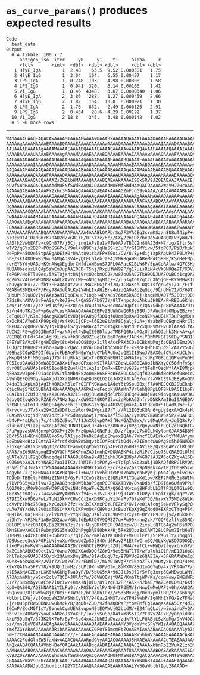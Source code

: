 # `as_curve_params()` produces expected results

    Code
      test_data
    Output
      # A tibble: 100 x 7
         antigen_iso  iter     y0     y1    t1     alpha     r
         <fct>       <int>  <dbl>  <dbl> <dbl>     <dbl> <dbl>
       1 HlyE_IgA        1  2.48    63.5  9.52 0.000581   1.75
       2 HlyE_IgG        1  3.04   164.   6.55 0.00457    1.17
       3 LPS_IgA         1  0.748  103.   4.98 0.00308    1.58
       4 LPS_IgG         1  0.941  320.   6.14 0.00166    1.41
       5 Vi_IgG          1  8.46  4348.   3.07 0.0000340  1.06
       6 HlyE_IgA        2  3.86   288.   1.27 0.000459   2.66
       7 HlyE_IgG        2  1.82   154.  10.8  0.000921   1.30
       8 LPS_IgA         2  1.76   852.   2.49 0.000126   2.91
       9 LPS_IgG         2  0.434   20.6  4.29 0.00122    1.37
      10 Vi_IgG          2 18.8    345.   3.48 0.000142   1.02
      # i 90 more rows

---

    WAoAAAACAAQEAQACAwAAAAMTAAAABwAAAw0AAABkAAAAAQAAAAIAAAADAAAABAAAAAUAAAAB
    AAAAAgAAAAMAAAAEAAAABQAAAAEAAAACAAAAAwAAAAQAAAAFAAAAAQAAAAIAAAADAAAABAAA
    AAUAAAABAAAAAgAAAAMAAAAEAAAABQAAAAEAAAACAAAAAwAAAAQAAAAFAAAAAQAAAAIAAAAD
    AAAABAAAAAUAAAABAAAAAgAAAAMAAAAEAAAABQAAAAEAAAACAAAAAwAAAAQAAAAFAAAAAQAA
    AAIAAAADAAAABAAAAAUAAAABAAAAAgAAAAMAAAAEAAAABQAAAAEAAAACAAAAAwAAAAQAAAAF
    AAAAAQAAAAIAAAADAAAABAAAAAUAAAABAAAAAgAAAAMAAAAEAAAABQAAAAEAAAACAAAAAwAA
    AAQAAAAFAAAAAQAAAAIAAAADAAAABAAAAAUAAAABAAAAAgAAAAMAAAAEAAAABQAAAAEAAAAC
    AAAAAwAAAAQAAAAFAAAAAQAAAAIAAAADAAAABAAAAAUAAAABAAAAAgAAAAMAAAAEAAAABQAA
    BAIAAAABAAQACQAAAAZsZXZlbHMAAAAQAAAABQAEAAkAAAAISGx5RV9JZ0EABAAJAAAACEhs
    eUVfSWdHAAQACQAAAAdMUFNfSWdBAAQACQAAAAdMUFNfSWdHAAQACQAAAAZWaV9JZ0cAAAQC
    AAAAAQAEAAkAAAAFY2xhc3MAAAAQAAAAAQAEAAkAAAAGZmFjdG9yAAAA/gAAAA0AAABkAAAA
    AQAAAAEAAAABAAAAAQAAAAEAAAACAAAAAgAAAAIAAAACAAAAAgAAAAMAAAADAAAAAwAAAAMA
    AAADAAAABAAAAAQAAAAEAAAABAAAAAQAAAAFAAAABQAAAAUAAAAFAAAABQAAAAYAAAAGAAAA
    BgAAAAYAAAAGAAAABwAAAAcAAAAHAAAABwAAAAcAAAAIAAAACAAAAAgAAAAIAAAACAAAAAkA
    AAAJAAAACQAAAAkAAAAJAAAACgAAAAoAAAAKAAAACgAAAAoAAAALAAAACwAAAAsAAAALAAAA
    CwAAAAwAAAAMAAAADAAAAAwAAAAMAAAADQAAAA0AAAANAAAADQAAAA0AAAAOAAAADgAAAA4A
    AAAOAAAADgAAAA8AAAAPAAAADwAAAA8AAAAPAAAAEAAAABAAAAAQAAAAEAAAABAAAAARAAAA
    EQAAABEAAAARAAAAEQAAABIAAAASAAAAEgAAABIAAAASAAAAEwAAABMAAAATAAAAEwAAABMA
    AAAUAAAAFAAAABQAAAAUAAAAFAAAAA4AAABkQAPbrSq7F3VACEq3srmKSz/n8U8uT4ipP+4Y
    nl0cvO1AIOz0BhrK70AO2d/xG81iP/0T5l3z/6c//CXy22hjDz/bxOe54uABQDLV3yWd7fZA
    AA0fk2VwbEATv+c9QnB7P/j5Cjjinq1AFsEaIwFIW0A7vTBCC2n8QAJZd+N7rig/9flr6slZ
    wT/2/qGYs2B2P+POdSS6PxU/9ul+vD9Cnz/qHa5S+zJuP/rG1SMYivw/5fqPG7/PiD/kukOp
    9eFpP+h5OOe5StpAEgADEiX0rUAAt891tbAFP+T0oi/CV/8/8y+dijYzpkAbUR43F0LVP+6N
    nhE/sktADUFwBi9wu0AMgA3sV4+yQCEL6febJaFAIVMkBqAWHUABeMPAC5RHP/kSrReFMpI/
    /orEY3YdyUABp+K9nAWqQEgdbrCNfdlAWBwnS7JPL0ARacK1BLW6P/5pACoRAlw/4Q7CSKgX
    NUBAUbedszUlQAp5iWCm3upAAIOCD+T5hj/RxpUfWW99P/g17uisRLNAcVX0NKQe9T/X0V/X
    ToP6P/NoETlu0ec/5AST0jxhtUAj9rcUQdbmQC2k/w8ZoO5ACGTkH9ODJUAFOwBCd1cgQABx
    8g2mScVALnsWHXN8ZkAdLZAvYcLWP+oNdg1gHfc/+2/U5sqtoT/qtcCXh5jGP+KYYMHwKTA/
    /h9ygoURxT/7ufht3EEaQAg4tZwuC7BAC6UGjhBf7D/1C8AKehCDQCTsfgnGdyI/1L/FTf+K
    W0ABmRSMEk+YP/Pcy78A3dtALKp2Y4hLIkAHzBrv4didQA9a8U2qQLg/9LhdMn71/D/69TfB
    RHbUP+5luUQV1yFAAY3AMIBp8EAHu71Oqb+4P/X8s76tm5RAB6j+knqHMUAOTf5J0OtjQDdU
    PZdsBxhAKV/SrFeASz/yReJS+cl+QAS5YFbG7JY/8lT+npcUoUAhkuJH8EA/P+RE3uGK4sc/
    4dW/JtPe0T/yzzTPfJKfP/R0Z0Tq+JxAOfYL5vHdc0Av9Qpf1urJQA7SdEpL8U5AAA4Z91rH
    Bz/n4HoTK/3mP+p6ezFcpsMAAAAOAAAAZEBPvZ8cWhGVQGR8j88UjJFAWcfNlONpsEBz+rS2
    CeFqQLD7/K7mEjdAcgKX0WJtVUBjNCAUq0f3QIqfQUqY6pRANJcoNZkyAUB1kT3uP9gMQHr9
    G+OcRHJAYe6SXP99pkBjVs4k9iIjQFt+l6E2e9tAmP8OjaljSUA+jWaabWPuQEqndHRrClpA
    dR+0X7VgQ0BZOW2y1q+kQH/iSZgVF6RAZAfz5DItgkCBaHYdLtYxQD8VMrHVCBlAeXdIfAvr
    7UCWIjPS+g9OQIBmAJf+g/NAjel4yDqIE0BDldoaTMBFQGRrbAOzUjtAhOJehb3NrkA+xpRw
    VCCRQIXHFd+G4n1AgH9i+dvkfkBRcW9ZCuqIQH6q87gfm/JARKrlYQhMPkBI2SCDyPSNQIIf
    ZFEYWTBAVz0F4g4WD0ByX8c+b4aQQG8OgxIillxAccPRX3CQs0CBkWpMuj6cQEAICEmzDVpA
    l03QrzfMH0Bz9CEho8JwQEuZQWZLC8VAED84lAhd5UBcf+Ix9spEQHhPX53dSlZAI7Y5UGly
    U0Bhz3COpKDPQIf6UyjcPbBAeF5N0pYq5UCYblRoUoJuQE1I15WuJVBAX0afOVi4KUCL9ngv
    yMkpQHSHFjM6QipAjJ75flnURkA3lACvTrOBQGNEUHfCsW9AIYjtsdRpV0BLC1QPvmPuQH93
    TC5Ico9AaGi08mW8D0CABXxifAodQFxasN9IlAlAYZ8pwLGQB0CAQoJbNXYyQC56fhfvSphA
    dvrO8CLwWUAb1n6tG1ooQHbZuvlHZtlAgIzjDmRx+EBhUyGJ2VrfQFeDfOsqWflAXI8Mjpkt
    qEBaxvwIpeFTQIa4cTV5ItlAMbNESzoUmEB6SFPoBEASQLKAgQqfBQZAd6f0eR5ef0Beiq22
    49WhQEFQm9GqvkpAXUd1GXi1N0B/OgE0UBQLQGt6JdX2XJtAhS/uxYtaVkCE9kJEByRuQGF3
    04doIRdApLmBjAgIhkBRIxR5leTrQIFFKGWaws1AdeY6t9Sou0BxjF7A0MEJQCBJDbEknbRA
    XticHwj5fkCGUBhA1KBoAAAADgAAAGRAIwoFeopkjUAaMn7VrlehQBPpLOF8kL9AGI1hpFsz
    Z0AIknT3ZUi0P/Q/KkJCvA9AJZLS+cQj3UAD8jdolPbSQBEqd90W8jNAC9ipvgsAYUAV3AZn
    QsbyQCEsgKYGoFZAB/k7NHz4gz/xdW9X24GRQAZlxcieRbRAG2hfrvDNKkAmIBuI9AGEQAA9
    brtNLLpAFnTUuzhFQEAqVvZchTjFQBuSGr53p7xAHXVQjmaeAUAJtU8uOrSIQAdtJWc+l/1A
    Nkrvc+usJT/3ka29+DZaQDftcxwRdr9AEWgci87rTj//Rl2EQ3bKQAn6+gUjSqxAMQk4sHU+
    FUASM5XsxjYdP/nV7dZt1FM/5d8myKowjT/9ov1Xfl5QQA/EyY0M2ZNAHSW5a5P/9UAERLE8
    +b4vP+4sLRdhs7c/4hJ5ZdSwcT/f1JnXR9vpQA+2fHcMGAZABWx/rz0MqUANU+Jg5Q8sP/li
    8fkFo8U/9Izzj+wXoEAf2mQJUNUfQAvLD3Ab+Vc/80uXvjUPgD/QnywaNihLQCZcENQhtGVA
    JFuPggvasUAH8nvpMD0XP+j29rP/zQpAA2GNdFdujD/z/lqaoL7sQCLhGylunGJAA34BBMYp
    2D/f56iH4Kn4QBHACkoSm/RAIjpoIbaDkEAqLcEhwoxIQAh/7WncYEBAErkxFtYM4UAfymx/
    EoEbQBHcHizICmtAIP2frcfkkUABWSWqvtbIQAFeKf1tQd4/+7IEn44wW0AgSs5h66NMQDAJ
    elpxqEhABIY3KyQgID/ckNntFamwQCqPbw5t6j5AFvG126UHz0AV1EB/Q7sSQAP7clRL00NA
    APA3/nZd9UAhpmgEIWQVQChPS0KPnuZAO1nnhQ+DQUABKP4itzRiP/Cise78LCRABGtUlNEa
    qUATe3V1lF2qQCNndqdqWlFAAGBL8Gha9kAB13ihkJGXQBUp4/WGO7lAJZA6oCZXgkA1G8x2
    SQJ6QAp2A2LroYNABD7aaIITCz/3YMIF/5tPQAyS+cTpTplAEc2xWij1DkADfdRPGlRVQAiJ
    N3sPlfhAJvZAX1fPNAAAAA4AAABkP0MHr1xmZUE/crs2xyZbsD9pN9ekx4ZTP1tD0SR5cwI/
    Adgybi2iTj8+HNW411sKP04qW+Ci+6w/IIvvhl9teD9T7nWmyrbGPyKjIpNnAlg/MivcDv8c
    TD9oDjTBBctjP0RHiZINVl0/GsPv7ICoQj8kvqZlQRiAP1TGgeKd1ow/KEF2PGNc3j8WINsM
    yT1VP3G5yCztlvw+7gJA883ncD9W5k3QPSgnP0CP8XXTDV0/OKaDdb/fID9I6A6Ufa9PPulD
    AQ0J08c/M0W9GmmFWD9Fc8QWiNHcP0pWFuGZLfA/QG6JnKyzmj8HFdbLb3TfP3LQT61w9Qc/
    TRZ35jcm8j7/7T44wv6WPyAmM55kfV4+/6TS7U8Z3T9jJ1WrFAlOPyuCFait7gk/Iq2YZWZz
    BT9IIKxw9D6aPwL/ToN1DkM/CHwCCl2AKD9RCjoY1J4VPy7b7sKdTJQ/brwXY75MDz8WLkwb
    coXvPz1hNc75GWg/KzCo2UkZfz+kw1bIXXmxP0YLFEZr9/U/I/eO1Afcnj9eNeVFkySqP0HA
    vLAe7WY/cHvt2vOidT8SC4XX/sIKPvmQxFCH9No/JcBvoYKpXj9qZNddU+EXPxCTYq+PS4U/
    BH9TbsJmaj8B8sT/ZlYkP0pEYYgBlbg/UzNl2II39D9n07xy+tEOP2IF9Jrujyc/A6kDDS5n
    uj9hYynYP3MiP1ABxOD2Waw/GUifdEpRtD9V9QR5Z7u+Pw99knnn2ck/YOQFGzlfNz85NCxs
    DBl8P1afczO0AQ0/Bs2X3tYDzj7ss+NjgQRfP0ERl9AIbzw/UH2ixpLlQT864g2mF6s9P0JS
    RMnSKew/ACCEtFwbrj9SG5YaQ32hPygDAB8ObKk/Hj5R+2UJpz8xCAWT28UJPwm7Irb6aTs/
    QIMH9L/4dz8t60BT+D5bPzn6/7glpZo/PmRlA1zK1D8lY+MFQ0lFP1/SiPsGYlY/JnqghiUx
    VD8Useee3cVbP0PiUNjywXo/GewUdZpSOj84Ond0Pav2P1Et4WCrm3Q/QLVKgWSO7D9OGDuP
    lfxdPuzHwRyWnyAAAAAOAAAAZD/7660CTjBKP/LJZUjqRN4/+VfCL+wHWD/2lqyxbnoSP/Dr
    QaZCibRABU3WQctIVD/0wna70RIXQAdDQOfZ8W0/9es5MNT1TT/wYu7ukiO1P/nE1J10pGQ/
    8hlTnkpwGUADC45Q/bk2QAVmxDmy2Mw/8IAcDugU7z/97BVUgBz6QAEIA/+5F6RAAWDnCg7S
    ND/3+bboW8CMP/2VIr72Iw4/9lv2rENMlD//mVeQ1BVgP/r16aoZTSY/9UtySu1grD/4eMqB
    k9xYQAIVa5FPVT8/+9UQj1UmHz/3LPl0XnvDP/Otoi8iMXU/8SdImGOTqD/4xjYRf4mYP/Sh
    plI5A6NACZEprLXK6kAGkHgTsaDyP/D/5bUG5KA/96JJtJsJlD/5vTg3xrp5QAMDwoLWNYJA
    A7DAxhmKbj/wSov2clvTQCD+JUlAtYw/86VWO0YjfUAB/KmbTtjWP/Ks/ccmkow/8KEdWRq6
    CT/7/SNxmbyvQAC5X7i0r1w/+HmX+NjUTD/8YJzgE32PP/AKkHn2b4E/9AZCenC0nD/6XfqI
    Kp0+QAB60/AQ8kNAA1iYILFq0j/xROShYielP/4N64IP3EM/8rNnwIwMeUAFtv0h/XA8QAVh
    HSQuvuU/8jCwWkw8jT/0YiHrJW9eP/bCOq0hI0Y//c535Mxvqj/0x0xpmlEHP/ts/s6k0yM/
    +blbrLZXWj/zlCoqqaWZQAWSWsCyVkY/94Oaz2HMST/wzTPH2NwhP/Iq0NhEYFQ/9z7FNaSi
    /j/+QH3pPRWGQBNKuwuhMck/8/QqDh+ZuD/9ZfKAQRPaP/YoWFMfEglAAqaXA6A5Qz/4dJZx
    IGCwP/ZccM0T1sY/9VnuhCymUEABvqpnN0tEQAWUjQ2bcdM/+E24fmQLxj/winainbFvQAcH
    QhFvIeZAB6WqVyowCkABzoJsYoXSP/lox/vSuBo/84fVm8S5ID/2C0Vv2A9xP/yabpid0npA
    AkiF5Du5qT/373K2lK7oP/By7+5oG4xAC2bhEJpDoz/zdkYlYLLPQABjLSzXpMg/9kV4DGLW
    bz//mn9BoV6WAAAEAgAAAv8AAAAQAAAABAAEAAkAAAAMY3VydmVfcGFyYW1zAAQACQAAAAZ0
    YmxfZGYABAAJAAAAA3RibAAEAAkAAAAKZGF0YS5mcmFtZQAABAIAAAABAAQACQAAAAlyb3cu
    bmFtZXMAAAANAAAAAoAAAAD///+cAAAEAgAAAAEABAAJAAAABW5hbWVzAAAAEAAAAAcABAAJ
    AAAAC2FudGlnZW5faXNvAAQACQAAAARpdGVyAAQACQAAAAJ5MAAEAAkAAAACeTEABAAJAAAA
    AnQxAAQACQAAAAVhbHBoYQAEAAkAAAABcgAABAIAAAABAAQACQAAAAxhbnRpZ2VuX2lzb3MA
    AAMNAAAABQAAAAEAAAACAAAAAwAAAAQAAAAFAAAEAgAAAf8AAAAQAAAABQAEAAkAAAAISGx5
    RV9JZ0EABAAJAAAACEhseUVfSWdHAAQACQAAAAdMUFNfSWdBAAQACQAAAAdMUFNfSWdHAAQA
    CQAAAAZWaV9JZ0cAAAQCAAAC/wAAABAAAAABAAQACQAAAAZmYWN0b3IAAAD+AAAEAgAAAAEA
    BAAJAAAADWJpb21hcmtlcl92YXIAAAAQAAAAAQAEAAkAAAALYW50aWdlbl9pc28AAAD+

